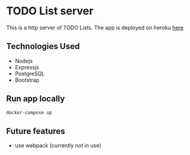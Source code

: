 # TODO List server

This is a http server of TODO Lists.
The app is deployed on heroku [here](https://arctic-drake-04002.herokuapp.com/)

## Technologies Used
- Nodejs
- Expressjs
- PostgreSQL
- Bootstrap

## Run app locally
```bash
docker-compose up
```

## Future features
- use webpack (currently not in use)
